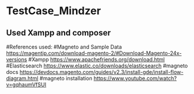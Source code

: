 # TestCase_Mindzer

## Used Xampp and composer

#References used:
#Magneto and Sample Data
https://magentip.com/download-magento-2/#Download-Magento-24x-versions 
#Xampp
https://www.apachefriends.org/download.html
#Elasticsearch
https://www.elastic.co/downloads/elasticsearch
#magneto docs
https://devdocs.magento.com/guides/v2.3/install-gde/install-flow-diagram.html
#magneto installation
https://www.youtube.com/watch?v=gqhaumVfSUI

